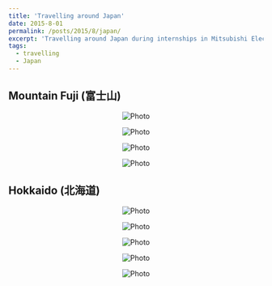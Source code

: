 ```yaml
---
title: 'Travelling around Japan'
date: 2015-8-01
permalink: /posts/2015/8/japan/
excerpt: 'Travelling around Japan during internships in Mitsubishi Electric. <img src="https://haotang1995.github.io/files/35.jpg?raw=true" alt="Photo"/> '
tags:
  - travelling
  - Japan
---
```


## Mountain Fuji (富士山)
<p align="center">
  <img src="https://haotang1995.github.io/files/22.jpg?raw=true" alt="Photo"/> 
</p>
<p align="center">
  <img src="https://haotang1995.github.io/files/23.jpg?raw=true" alt="Photo"/> 
</p>
<p align="center">
  <img src="https://haotang1995.github.io/files/24.jpg?raw=true" alt="Photo"/> 
</p>
<p align="center">
  <img src="https://haotang1995.github.io/files/25.jpg?raw=true" alt="Photo"/> 
</p>

## Hokkaido (北海道)
<p align="center">
  <img src="https://haotang1995.github.io/files/26.jpg?raw=true" alt="Photo"/> 
</p>
<p align="center">
  <img src="https://haotang1995.github.io/files/27.jpg?raw=true" alt="Photo"/> 
</p>
<p align="center">
  <img src="https://haotang1995.github.io/files/28.jpg?raw=true" alt="Photo"/> 
</p>
<p align="center">
  <img src="https://haotang1995.github.io/files/32.jpg?raw=true" alt="Photo"/> 
</p>
<p align="center">
  <img src="https://haotang1995.github.io/files/33.jpg?raw=true" alt="Photo"/> 
</p>
